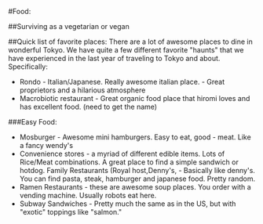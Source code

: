 #Food:



##Surviving as a vegetarian or vegan


##Quick list of favorite places:
There are a lot of awesome places to dine in wonderful Tokyo. We have quite a few different favorite "haunts" that we have experienced in the last year of traveling to Tokyo and about. Specifically:

- Rondo - Italian/Japanese. Really awesome italian place. - Great proprietors and a hilarious atmosphere
- Macrobiotic restaurant - Great organic food place that hiromi loves and has excellent food. (need to get the name)


###Easy Food:

- Mosburger - Awesome mini hamburgers. Easy to eat, good - meat. Like a fancy wendy's
- Convenience stores - a myriad of different edible items. Lots of Rice/Meat combinations. A great place to find a simple sandwich or hotdog.
Family Restaurants (Royal host,Denny's,   - Basically like denny's. You can find pasta, steak, hamburger and japanese food. Pretty random.
- Ramen Restaurants - these are awesome soup places. You order with a vending machine. Usually robots eat here.
- Subway Sandwiches - Pretty much the same as in the US, but with "exotic" toppings like "salmon."


